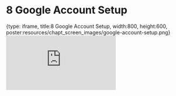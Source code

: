 # 8 Google Account Setup
 
{type: iframe, title:8 Google Account Setup, width:800, height:600, poster:resources/chapt_screen_images/google-account-setup.png}
![](https://datatrail-jhu.github.io/DataTrail_ReOrg/no_toc/google-account-setup.html)
 

 
